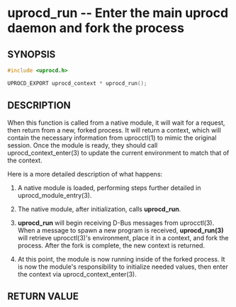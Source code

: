 # uprocd_run -- Enter the main uprocd daemon and fork the process

## SYNOPSIS

```c
#include <uprocd.h>

UPROCD_EXPORT uprocd_context * uprocd_run();
```

## DESCRIPTION

When this function is called from a native module, it will wait for a request, then
return from a new, forked process. It will return a context, which will contain the
necessary information from uprocctl(1) to mimic the original session. Once the module
is ready, they should call uprocd_context_enter(3) to update the current environment
to match that of the context.

Here is a more detailed description of what happens:

1. A native module is loaded, performing steps further detailed in
   uprocd_module_entry(3).

2. The native module, after initialization, calls **uprocd_run**.

3. **uprocd_run** will begin receiving D-Bus messages from uprocctl(3). When a message
   to spawn a new program is received, **uprocd_run(3)** will retrieve uprocctl(3)'s
   environment, place it in a context, and fork the process. After the fork is complete,
   the new context is returned.

4. At this point, the module is now running inside of the forked process. It is now
   the module's responsibility to initialize needed values, then enter the context via
   uprocd_context_enter(3).

## RETURN VALUE

A context object. This function will never properly return from the original process;
it will only ever return from the forked processes. If there is code that should be run
if an error occurs in the original process, use uprocd_on_exit(3) to attach an exit
handler that will be run if an error occurs.

## SEE ALSO

uprocd.index(7), uprocd.h(3), uprocctl(1), uprocd_context_enter(3),
uprocd_module_entry(3), uprocd_on_exit(3)
